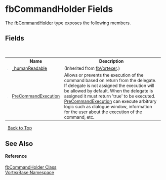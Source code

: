 # fbCommandHolder Fields
 

The <a href="T_VortexBase_fbCommandHolder.md">fbCommandHolder</a> type exposes the following members.


## Fields
&nbsp;<table><tr><th></th><th>Name</th><th>Description</th></tr><tr><td>![Protected field](media/protfield.gif "Protected field")</td><td><a href="F_VortexBase_fbVortexer__humanReadable.md">_humanReadable</a></td><td> (Inherited from <a href="T_VortexBase_fbVortexer.md">fbVortexer</a>.)</td></tr><tr><td>![Public field](media/pubfield.gif "Public field")</td><td><a href="F_VortexBase_fbCommandHolder_PreCommandExecution.md">PreCommandExecution</a></td><td>
Allows or prevents the execution of the command based on return from the delegate. If delegate is not assigned the execution will be allowed by default. When the delegate is assigned it must return 'true' to be executed. <a href="F_VortexBase_fbCommandHolder_PreCommandExecution.md">PreCommandExecution</a> can execute arbitrary logic such as dialogue window, information for the user about the execution of the command, etc.</td></tr></table>&nbsp;
<a href="#fbcommandholder-fields">Back to Top</a>

## See Also


#### Reference
<a href="T_VortexBase_fbCommandHolder.md">fbCommandHolder Class</a><br /><a href="N_VortexBase.md">VortexBase Namespace</a><br />